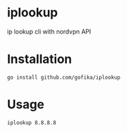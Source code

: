 # iplookup
ip lookup cli with nordvpn API

# Installation
```console
go install github.com/gofika/iplookup
```

# Usage
```console
iplookup 8.8.8.8
```
